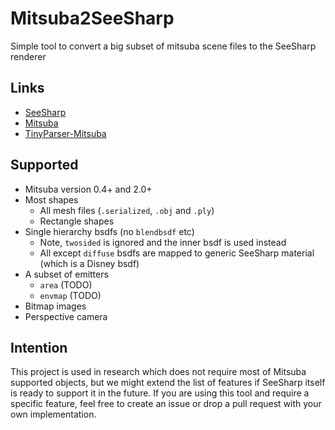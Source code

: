 # Mitsuba2SeeSharp

Simple tool to convert a big subset of mitsuba scene files to the SeeSharp renderer

## Links

 - [SeeSharp](https://github.com/pgrit/SeeSharp)
 - [Mitsuba](https://github.com/mitsuba-renderer/mitsuba2)
 - [TinyParser-Mitsuba](https://github.com/PearCoding/TinyParser-Mitsuba)

## Supported

 - Mitsuba version 0.4+ and 2.0+
 - Most shapes
   - All mesh files (`.serialized`, `.obj` and `.ply`)
   - Rectangle shapes
 - Single hierarchy bsdfs (no `blendbsdf` etc)
   - Note, `twosided` is ignored and the inner bsdf is used instead
   - All except `diffuse` bsdfs are mapped to generic SeeSharp material (which is a Disney bsdf)
 - A subset of emitters
   - `area` (TODO)
   - `envmap` (TODO)
 - Bitmap images
 - Perspective camera

## Intention

This project is used in research which does not require most of Mitsuba supported objects,
but we might extend the list of features if SeeSharp itself is ready to support it in the future.
If you are using this tool and require a specific feature, feel free to create an issue or
drop a pull request with your own implementation.
